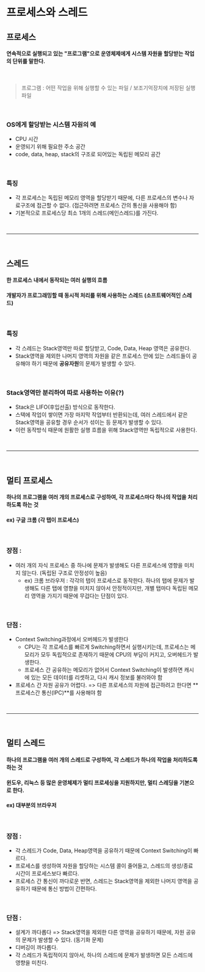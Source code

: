 # 프로세스와 스레드
## 프로세스
#### 연속적으로 실행되고 있는 "프로그램"으로 운영체제에게 시스템 자원을 할당받는 작업의 단위를 말한다.

<br/>

> 프로그램 : 어떤 작업을 위해 실행할 수 있는 파일 / 보조기억장치에 저장된 실행파일

<br/>

### OS에게 할당받는 시스템 자원의 예
* CPU 시간
* 운영되기 위해 필요한 주소 공간
* code, data, heap, stack의 구조로 되어있는 독립된 메모리 공간

<br/>

### 특징
* 각 프로세스는 독립된 메모리 영역을 할당받기 때문에, 다른 프로세스의 변수나 자료구조에 접근할 수 없다. (접근하려면 프로세스 간의 통신을 사용해야 함)
* 기본적으로 프로세스당 최소 1개의 스레드(메인스레드)를 가진다.

<br/>

---

<br/>

## 스레드
#### 한 프로세스 내에서 동작되는 여러 실행의 흐름
#### 개발자가 프로그래밍할 때 동시적 처리를 위해 사용하는 스레드 (소프트웨어적인 스레드)

<br/>

### 특징
* 각 스레드는 Stack영역만 따로 할당받고, Code, Data, Heap 영역은 공유한다.
* Stack영역을 제외한 나머지 영역의 자원을 같은 프로세스 안에 있는 스레드들이 공유해야 하기 때문에 **공유자원**의 문제가 발생할 수 있다.

<br/>

### Stack영역만 분리하여 따로 사용하는 이유(?)
* Stack은 LIFO(후입선출) 방식으로 동작한다.
* 스택에 작업이 쌓이면 가장 마지막 작업부터 반환되는데, 여러 스레드에서 같은 Stack영역을 공유할 경우 순서가 섞이는 등 문제가 발생할 수 있다.
* 이런 동작방식 때문에 원활한 실행 흐름을 위해 Stack영역만 독립적으로 사용한다.

<br/>

---

<br/>

## 멀티 프로세스
#### 하나의 프로그램을 여러 개의 프로세스로 구성하여, 각 프로세스마다 하나의 작업을 처리하도록 하는 것
#### ex) 구글 크롬 (각 탭이 프로세스)

<br/>

### 장점 :
* 여러 개의 자식 프로세스 중 하나에 문제가 발생해도 다른 프로세스에 영향을 미치지 않는다. (독립된 구조로 안정성이 높음)
   * ex) 크롬 브라우저 : 각각의 탭이 프로세스로 동작한다. 하나의 탭에 문제가 발생해도 다른 탭에 영향을 미치지 않아서 안정적이지만, 개별 탭마다 독립된 메모리 영역을 가지기 때문에 무겁다는 단점이 있다.

<br/>

### 단점 :
* Context Switching과정에서 오버헤드가 발생한다
   * CPU는 각 프로세스를 빠르게 Switching하면서 실행시키는데, 프로세스는 메모리가 모두 독립적으로 존재하기 때문에 CPU의 부담이 커지고, 오버헤드가 발생한다.
   * 프로세스 간 공유하는 메모리가 없어서 Context Switching이 발생하면 캐시에 있는 모든 데이터를 리셋하고, 다시 캐시 정보를 불러와야 함
* 프로세스 간 자원 공유가 어렵다. => 다른 프로세스의 자원에 접근하려고 한다면 **프로세스간 통신(IPC)**를 사용해야 함

<br/>

---

<br/>

## 멀티 스레드
#### 하나의 프로그램을 여러 개의 스레드로 구성하여, 각 스레드가 하나의 작업을 처리하도록 하는 것
#### 윈도우, 리눅스 등 많은 운영체제가 멀티 프로세싱을 지원하지만, 멀티 스레딩을 기본으로 한다.
#### ex) 대부분의 브라우저

<br/>

### 장점 :
* 각 스레드가 Code, Data, Heap영역을 공유하기 때문에 Context Switching이 빠르다.
* 프로세스를 생성하여 자원을 할당하는 시스템 콜이 줄어들고, 스레드의 생성/종료 시간이 프로세스보다 빠르다.
* 프로세스 간 통신이 까다로운 반면, 스레드는 Stack영역을 제외한 나머지 영역을 공유하기 때문에 통신 방법이 간편하다.

<br/>

### 단점 :
* 설계가 까다롭다 => Stack영역을 제외한 다른 영역을 공유하기 때문에, 자원 공유의 문제가 발생할 수 있다. (동기화 문제)
* 디버깅이 까다롭다.
* 각 스레드가 독립적이지 않아서, 하나의 스레드에 문제가 발생하면 모든 스레드에 영향을 미친다.

